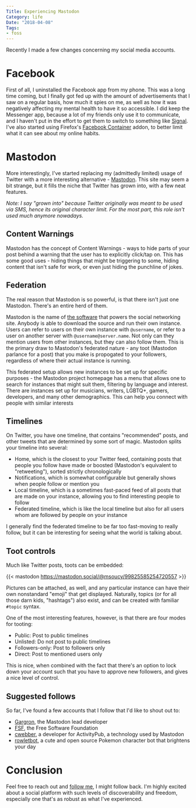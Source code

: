 ```yaml
---
Title: Experiencing Mastodon
Category: life
Date: "2018-04-08"
Tags:
- foss
---
```


Recently I made a few changes concerning my social media accounts.

Facebook
========

First of all, I uninstalled the Facebook app from my phone.
This was a long time coming, but I finally got fed up with the amount of advertisements that I saw on a regular basis, how much it spies on me, as well as how it was negatively affecting my mental health to have it so accessible.
I did keep the Messenger app, because a lot of my friends only use it to communicate, and I haven't put in the effort to get them to switch to something like [Signal][].
I've also started using Firefox's [Facebook Container][] addon, to better limit what it can see about my online habits.

Mastodon
========

More interestingly, I've started replacing my (admittedly limited) usage of Twitter with a more interesting alternative - [Mastodon][].
This site may seem a bit strange, but it fills the niche that Twitter has grown into, with a few neat features.

*Note: I say "grown into" because Twitter originally was meant to be used via SMS, hence its original character limit. For the most part, this role isn't used much anymore nowadays.*

Content Warnings
----------------

Mastodon has the concept of Content Warnings - ways to hide parts of your post behind a warning that the user has to explicitly click/tap on.
This has some good uses - hiding things that might be triggering to some, hiding content that isn't safe for work, or even just hiding the punchline of jokes.

Federation
----------

The real reason that Mastodon is so powerful, is that there isn't just one Mastodon.
There's an entire herd of them.

Mastodon is the name of [the software][Mastodon source] that powers the social networking site.
Anybody is able to download the source and run their own instance.
Users can refer to users on their own instance with `@username`, or refer to a user on another server with `@username@server.name`.
Not only can they mention users from other instances, but they can also follow them.
This is the primary draw to Mastodon's federated nature - any toot (Mastodon parlance for a post) that you make is propogated to your followers, regardless of where their actual instance is running.

This federated setup allows new instances to be set up for specific purposes - the Mastodon project homepage has a menu that allows one to search for instances that might suit them, filtering by language and interest.
There are instances set up for musicians, writers, LGBTQ+, gamers, developers, and many other demographics. This can help you connect with people with similar interests

Timelines
---------

On Twitter, you have one timeline, that contains "recommended" posts, and other tweets that are determined by some sort of magic.
Mastodon splits your timeline into several:

- Home, which is the closest to your Twitter feed, containing posts that people you follow have made or boosted (Mastodon's equivalent to "retweeting"), sorted strictly chronologically
- Notifications, which is somewhat configurable but generally shows when people follow or mention you
- Local timeline, which is a sometimes fast-paced feed of all posts that are made on your instance, allowing you to find interesting people to follow
- Federated timeline, which is like the local timeline but also for all users whom are followed by people on your instance

I generally find the federated timeline to be far too fast-moving to really follow, but it can be interesting for seeing what the world is talking about.

Toot controls
-------------

Much like Twitter posts, toots can be embedded:

{{< mastodon https://mastodon.social/@msoucy/99825585254720557 >}}

Pictures can be attached, as well, and any particular instance can have their own nonstandard "emoji" that get displayed.
Naturally, topics (or for all those darn kids, "hashtags") also exist, and can be created with familiar `#topic` syntax.

One of the most interesting features, however, is that there are four modes for tooting:

- Public: Post to public timelines
- Unlisted: Do not post to public timelines
- Followers-only: Post to followers only
- Direct: Post to mentioned users only

This is nice, when combined with the fact that there's an option to lock down your account such that you have to approve new followers, and gives a nice level of control.

Suggested follows
-----------------

So far, I've found a few accounts that I follow that I'd like to shout out to:

- [Gargron](https://mastodon.social/@Gargron), the Mastodon lead developer
- [FSF](https://status.fsf.org/fsf), the Free Software Foundation
- [cwebber](https://octodon.social/@cwebber), a developer for ActivityPub, a technology used by Mastodon
- [rowletbot](https://mastodon.social/@rowletbot), a cute and open source Pokemon character bot that brightens your day

Conclusion
==========

Feel free to reach out and [follow me](https://mastodon.social/@msoucy), I might follow back.
I'm highly excited about a social platform with such levels of discoverability and freedom, especially one that's as robust as what I've experienced.

[Signal]: https://www.signal.org/
[Facebook Container]: https://addons.mozilla.org/en-US/firefox/addon/facebook-container/
[Mastodon]: https://joinmastodon.org/
[Mastodon source]: https://github.com/tootsuite/mastodon
